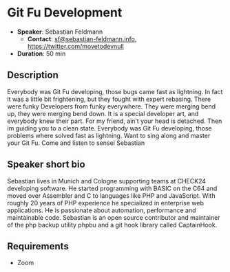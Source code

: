 # Git Fu Development

- __Speaker__: Sebastian Feldmann
  - __Contact__: sf@sebastian-feldmann.info, https://twitter.com/movetodevnull
- __Duration__: 50 min

## Description

Everybody was Git Fu developing, those bugs came fast as lightning.
In fact it was a little bit frightening, but they fought with expert rebasing.
There were funky Developers from funky everywhere.
They were merging bend up, they were merging bend down.
It is a special developer art, and everybody knew their part.
For my friend, ain’t your head is detached. Then im guiding you to a clean state.
Everybody was Git Fu developing, those problems where solved fast as lightning.
Want to sing along and master your Git Fu. Come and listen to sensei Sebastian


## Speaker short bio

Sebastian lives in Munich and Cologne supporting teams at CHECK24 developing software. He started programming with BASIC on the C64 and moved over Assembler and C to languages like PHP and JavaScript. With roughly 20 years of PHP experience he specialized in enterprise web applications. He is passionate about automation, performance and maintainable code.
Sebastian is an open source contributor and maintainer of the php backup utility phpbu and a git hook library called CaptainHook.

## Requirements
- Zoom
